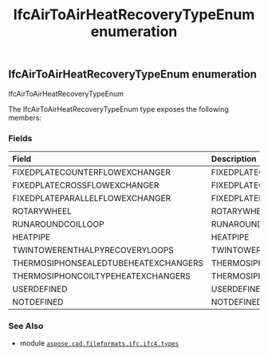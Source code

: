 ﻿---
title: IfcAirToAirHeatRecoveryTypeEnum enumeration
second_title: Aspose.CAD for Python via .NET API References
description: 
type: docs
weight: 1980
url: /aspose.cad.fileformats.ifc.ifc4.types/ifcairtoairheatrecoverytypeenum/
is_root: false
---

## IfcAirToAirHeatRecoveryTypeEnum enumeration

IfcAirToAirHeatRecoveryTypeEnum



The IfcAirToAirHeatRecoveryTypeEnum type exposes the following members:

### Fields
| Field | Description |
| :- | :- |
| FIXEDPLATECOUNTERFLOWEXCHANGER | FIXEDPLATECOUNTERFLOWEXCHANGER |
| FIXEDPLATECROSSFLOWEXCHANGER | FIXEDPLATECROSSFLOWEXCHANGER |
| FIXEDPLATEPARALLELFLOWEXCHANGER | FIXEDPLATEPARALLELFLOWEXCHANGER |
| ROTARYWHEEL | ROTARYWHEEL |
| RUNAROUNDCOILLOOP | RUNAROUNDCOILLOOP |
| HEATPIPE | HEATPIPE |
| TWINTOWERENTHALPYRECOVERYLOOPS | TWINTOWERENTHALPYRECOVERYLOOPS |
| THERMOSIPHONSEALEDTUBEHEATEXCHANGERS | THERMOSIPHONSEALEDTUBEHEATEXCHANGERS |
| THERMOSIPHONCOILTYPEHEATEXCHANGERS | THERMOSIPHONCOILTYPEHEATEXCHANGERS |
| USERDEFINED | USERDEFINED |
| NOTDEFINED | NOTDEFINED |



### See Also
* module [`aspose.cad.fileformats.ifc.ifc4.types`](..)
